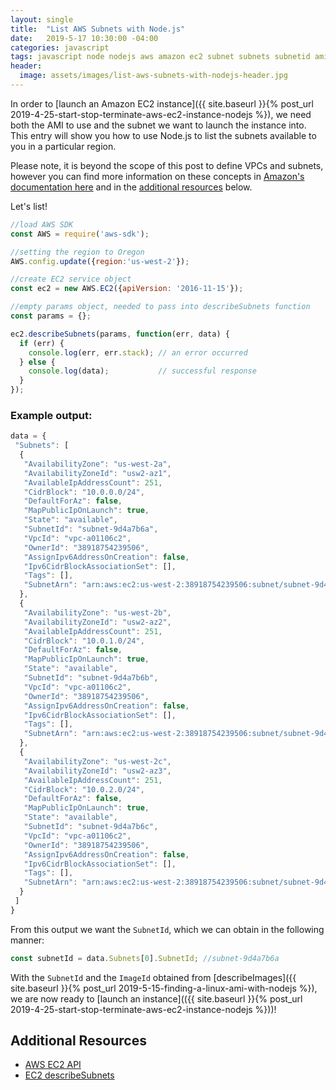 ```yaml
---
layout: single
title:  "List AWS Subnets with Node.js"
date:   2019-5-17 10:30:00 -04:00
categories: javascript
tags: javascript node nodejs aws amazon ec2 subnet subnets subnetid ami cloud
header:
  image: assets/images/list-aws-subnets-with-nodejs-header.jpg
---
```

In order to [launch an Amazon EC2 instance]({{ site.baseurl }}{% post_url 2019-4-25-start-stop-terminate-aws-ec2-instance-nodejs %}), we need both the AMI to use and the subnet we want to launch the instance into. This entry will show you how to use Node.js to list the subnets available to you in a particular region.

Please note, it is beyond the scope of this post to define VPCs and subnets, however you can find more information on these concepts in [Amazon's documentation here](https://docs.aws.amazon.com/vpc/latest/userguide/VPC_Subnets.html) and in the [additional resources](#additional-resources) below.

Let's list!

```javascript
//load AWS SDK
const AWS = require('aws-sdk');

//setting the region to Oregon
AWS.config.update({region:'us-west-2'});

//create EC2 service object
const ec2 = new AWS.EC2({apiVersion: '2016-11-15'});

//empty params object, needed to pass into describeSubnets function
const params = {};

ec2.describeSubnets(params, function(err, data) {
  if (err) {
    console.log(err, err.stack); // an error occurred
  } else {
    console.log(data);           // successful response
  }  
});
```

### Example output:
```javascript
data = {
 "Subnets": [
  {
   "AvailabilityZone": "us-west-2a",
   "AvailabilityZoneId": "usw2-az1",
   "AvailableIpAddressCount": 251,
   "CidrBlock": "10.0.0.0/24",
   "DefaultForAz": false,
   "MapPublicIpOnLaunch": true,
   "State": "available",
   "SubnetId": "subnet-9d4a7b6a",
   "VpcId": "vpc-a01106c2",
   "OwnerId": "38918754239506",
   "AssignIpv6AddressOnCreation": false,
   "Ipv6CidrBlockAssociationSet": [],
   "Tags": [],
   "SubnetArn": "arn:aws:ec2:us-west-2:38918754239506:subnet/subnet-9d4a7b6a"
  },   
  {
   "AvailabilityZone": "us-west-2b",
   "AvailabilityZoneId": "usw2-az2",
   "AvailableIpAddressCount": 251,
   "CidrBlock": "10.0.1.0/24",
   "DefaultForAz": false,
   "MapPublicIpOnLaunch": true,
   "State": "available",
   "SubnetId": "subnet-9d4a7b6b",
   "VpcId": "vpc-a01106c2",
   "OwnerId": "38918754239506",
   "AssignIpv6AddressOnCreation": false,
   "Ipv6CidrBlockAssociationSet": [],
   "Tags": [],
   "SubnetArn": "arn:aws:ec2:us-west-2:38918754239506:subnet/subnet-9d4a7b6b"
  },
  {
   "AvailabilityZone": "us-west-2c",
   "AvailabilityZoneId": "usw2-az3",
   "AvailableIpAddressCount": 251,
   "CidrBlock": "10.0.2.0/24",
   "DefaultForAz": false,
   "MapPublicIpOnLaunch": true,
   "State": "available",
   "SubnetId": "subnet-9d4a7b6c",
   "VpcId": "vpc-a01106c2",
   "OwnerId": "38918754239506",
   "AssignIpv6AddressOnCreation": false,
   "Ipv6CidrBlockAssociationSet": [],
   "Tags": [],
   "SubnetArn": "arn:aws:ec2:us-west-2:38918754239506:subnet/subnet-9d4a7b6c"
  }
 ]
}
```

From this output we want the `SubnetId`, which we can obtain in the following manner:
```javascript
const subnetId = data.Subnets[0].SubnetId; //subnet-9d4a7b6a
```

With the `SubnetId` and the `ImageId` obtained from [describeImages]({{ site.baseurl }}{% post_url 2019-5-15-finding-a-linux-ami-with-nodejs %}), we are now ready to [launch an instance](({{ site.baseurl }}{% post_url 2019-4-25-start-stop-terminate-aws-ec2-instance-nodejs %}))!

## Additional Resources
- [AWS EC2 API](https://docs.aws.amazon.com/AWSJavaScriptSDK/latest/AWS/EC2.html)
- [EC2 describeSubnets](https://docs.aws.amazon.com/AWSJavaScriptSDK/latest/AWS/EC2.html#describeSubnets-property)
